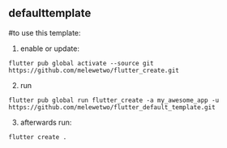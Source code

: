 ## defaulttemplate

#to use this template:

1. enable or update:
```
flutter pub global activate --source git https://github.com/melewetwo/flutter_create.git
```

2. run
```
flutter pub global run flutter_create -a my_awesome_app -u https://github.com/melewetwo/flutter_default_template.git
```

3. afterwards run:

```
flutter create .
